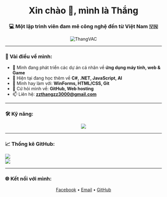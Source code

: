 <h1 align="center">Xin chào 👋, mình là Thắng</h1>
<h3 align="center">💻 Một lập trình viên đam mê công nghệ đến từ Việt Nam 🇻🇳</h3>

<p align="center">
  <img src="https://komarev.com/ghpvc/?username=ThangVAC&label=Lượt%20truy%20cập&color=0e75b6&style=flat" alt="ThangVAC" />
</p>

---

### 🚀 Vài điều về mình:

- 🔭 Mình đang phát triển các dự án cá nhân về **ứng dụng máy tính, web & Game**
- 🌱 Hiện tại đang học thêm về **C#, .NET, JavaScript, AI**
- 🧰 Mình hay làm với: **WinForms, HTML/CSS, Git**
- 💬 Cứ hỏi mình về: **GitHub, Web hosting**
- 📫 Liên hệ: **zzthangzz3000@gmail.com**

---

### 🛠️ Kỹ năng:
<p align="center">
  <img src="https://skillicons.dev/icons?i=cs,html,css,js,nodejs,python,vscode,github" />
</p>

---

### 📈 Thống kê GitHub:
<p align="left">
  <img src="https://github-readme-stats.vercel.app/api?username=ThangVAC&show_icons=true&theme=tokyonight" />
  <br>
  <img src="https://github-readme-streak-stats.herokuapp.com?user=ThangVAC&theme=tokyonight" />
</p>

---

### 🌐 Kết nối với mình:
<p align="center">
  <a href="https://www.facebook.com/nguyen.thang.340881" target="_blank">Facebook</a> •
  <a href="mailto:zzthangzz3000@gmail.com">Email</a> •
  <a href="https://github.com/ThangVAC" target="_blank">GitHub</a>
</p>
